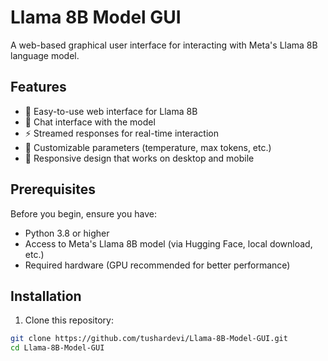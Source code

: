 # Llama 8B Model GUI

A web-based graphical user interface for interacting with Meta's Llama 8B language model.

## Features

- 🚀 Easy-to-use web interface for Llama 8B
- 💬 Chat interface with the model
- ⚡ Streamed responses for real-time interaction
- 🔧 Customizable parameters (temperature, max tokens, etc.)
- 📱 Responsive design that works on desktop and mobile

## Prerequisites

Before you begin, ensure you have:
- Python 3.8 or higher
- Access to Meta's Llama 8B model (via Hugging Face, local download, etc.)
- Required hardware (GPU recommended for better performance)

## Installation

1. Clone this repository:
```bash
git clone https://github.com/tushardevi/Llama-8B-Model-GUI.git
cd Llama-8B-Model-GUI
